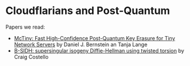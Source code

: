 # Cloudflarians and Post-Quantum

Papers we read:

* [McTiny: Fast High-Confidence Post-Quantum Key Erasure for Tiny Network Servers](https://www.usenix.org/conference/usenixsecurity20/presentation/bernstein) by Daniel J. Bernstein an Tanja Lange
* [B-SIDH: supersingular isogeny Diffie-Hellman using twisted torsion](https://eprint.iacr.org/2019/1145.pdf) by Craig Costello
